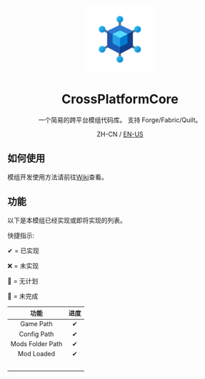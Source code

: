 <div align="center">

<img height="150" src="icon/400x400.png" width="150"/>

# CrossPlatformCore

一个简易的跨平台模组代码库。 支持 Forge/Fabric/Quilt。

ZH-CN / [EN-US](README.md)

</div>

## 如何使用

模组开发使用方法请前往[Wiki](https://github.com/TexTrueStudio/CrossPlatformCore/wiki)查看。

## 功能

以下是本模组已经实现或即将实现的列表。

快捷指示:

✔ = 已实现

❌ = 未实现

🙅 = 无计划

🚧 = 未完成



|        功能        | 进度  |
|:----------------:|:---:|
|    Game Path     |  ✔  |
|   Config Path    |  ✔  |
| Mods Folder Path |  ✔  |
|    Mod Loaded    |  ✔  |
|                  |     |
|                  |     |
|                  |     |
|                  |     |
|                  |     |